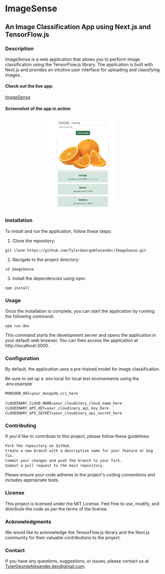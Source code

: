 # ImageSense
## An Image Classification App using Next.js and TensorFlow.js
### Description

ImageSense is a web application that allows you to perform image classification using the TensorFlow.js library. The application is built with Next.js and provides an intuitive user interface for uploading and classifying images.

#### Check out the live app:
[ImageSense](https://image-sense.herokuapp.com/)

#### Screenshot of the app in action
<!-- ![Screenshot of ImageSense](/public/ImageSenseDemo.png) -->
<p align="center">
  <img src="./public/ImageSenseDemo.png" alt="Alt Text" style="max-width: 100%; height: 300px;" />
</p>

### Installation

To install and run the application, follow these steps:

1. Clone the repository:
 
```
git clone https://github.com/TylerGeorgeAlexander/ImageSense.git
```

2. Navigate to the project directory:

```
cd ImageSense
```

3. Install the dependencies using npm:

```
npm install
```

### Usage

Once the installation is complete, you can start the application by running the following command:
```
npm run dev
```
This command starts the development server and opens the application in your default web browser. You can then access the application at http://localhost:3000.

### Configuration

By default, the application uses a pre-trained model for image classification. 

Be sure to set up a .env.local for local test environments using the .env.example
```
MONGODB_URI=your_mongodb_uri_here

CLOUDINARY_CLOUD_NAME=your_cloudinary_cloud_name_here
CLOUDINARY_API_KEY=your_cloudinary_api_key_here
CLOUDINARY_API_SECRET=your_cloudinary_api_secret_here
```

### Contributing

If you'd like to contribute to this project, please follow these guidelines:

    Fork the repository on GitHub.
    Create a new branch with a descriptive name for your feature or bug fix.
    Commit your changes and push the branch to your fork.
    Submit a pull request to the main repository.

Please ensure your code adheres to the project's coding conventions and includes appropriate tests.

### License

This project is licensed under the MIT License. Feel free to use, modify, and distribute the code as per the terms of the license.

### Acknowledgments

We would like to acknowledge the TensorFlow.js library and the Next.js community for their valuable contributions to the project.

### Contact

If you have any questions, suggestions, or issues, please contact us at TylerGeorgeAlexander.dev@gmail.com.
